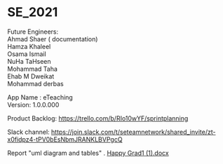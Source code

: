# SE_2021

Future Engineers: <br> 
Ahmad Shaer  ( documentation) <br>
Hamza Khaleel <br>
Osama Ismail <br> 
NuHa TaHseen <br> 
Mohammad Taha <br>
Ehab M Dweikat <br> 
Mohammad derbas  <br> 


App Name : eTeaching <br> 
Version: 1.0.0.000

Product Backlog: 
https://trello.com/b/RIo10wYF/sprintplanning<br> 

Slack channel: 
https://join.slack.com/t/seteamnetwork/shared_invite/zt-x0fidpz4-tPV0bEsNbmJRANKLBVPgcQ <br> 


Report "uml diagram and tables" .
[Happy Grad1 (1).docx](https://github.com/osama-ismail/SE_2021/files/7774476/Happy.Grad1.1.docx)

 
 
 
